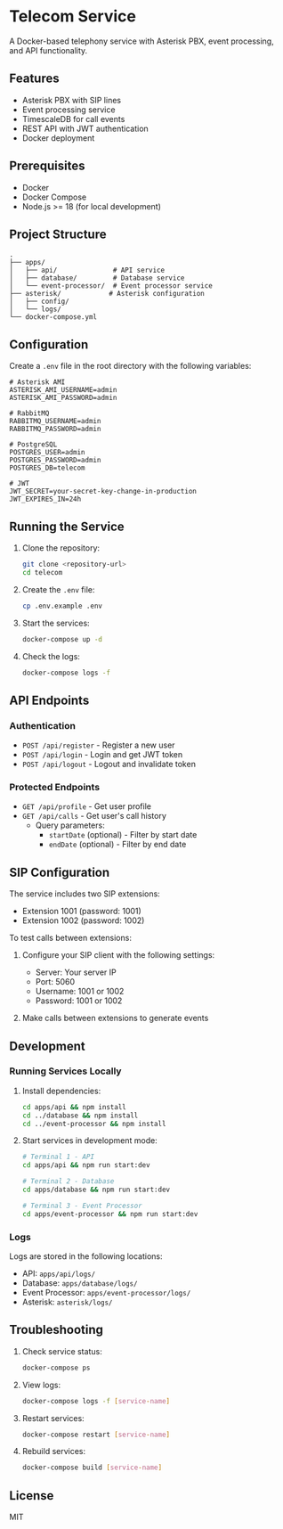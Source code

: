 # Telecom Service

A Docker-based telephony service with Asterisk PBX, event processing, and API functionality.

## Features

- Asterisk PBX with SIP lines
- Event processing service
- TimescaleDB for call events
- REST API with JWT authentication
- Docker deployment

## Prerequisites

- Docker
- Docker Compose
- Node.js >= 18 (for local development)

## Project Structure

```
.
├── apps/
│   ├── api/              # API service
│   ├── database/         # Database service
│   └── event-processor/  # Event processor service
├── asterisk/            # Asterisk configuration
│   ├── config/
│   └── logs/
└── docker-compose.yml
```

## Configuration

Create a `.env` file in the root directory with the following variables:

```env
# Asterisk AMI
ASTERISK_AMI_USERNAME=admin
ASTERISK_AMI_PASSWORD=admin

# RabbitMQ
RABBITMQ_USERNAME=admin
RABBITMQ_PASSWORD=admin

# PostgreSQL
POSTGRES_USER=admin
POSTGRES_PASSWORD=admin
POSTGRES_DB=telecom

# JWT
JWT_SECRET=your-secret-key-change-in-production
JWT_EXPIRES_IN=24h
```

## Running the Service

1. Clone the repository:
   ```bash
   git clone <repository-url>
   cd telecom
   ```

2. Create the `.env` file:
   ```bash
   cp .env.example .env
   ```

3. Start the services:
   ```bash
   docker-compose up -d
   ```

4. Check the logs:
   ```bash
   docker-compose logs -f
   ```

## API Endpoints

### Authentication

- `POST /api/register` - Register a new user
- `POST /api/login` - Login and get JWT token
- `POST /api/logout` - Logout and invalidate token

### Protected Endpoints

- `GET /api/profile` - Get user profile
- `GET /api/calls` - Get user's call history
  - Query parameters:
    - `startDate` (optional) - Filter by start date
    - `endDate` (optional) - Filter by end date

## SIP Configuration

The service includes two SIP extensions:
- Extension 1001 (password: 1001)
- Extension 1002 (password: 1002)

To test calls between extensions:
1. Configure your SIP client with the following settings:
   - Server: Your server IP
   - Port: 5060
   - Username: 1001 or 1002
   - Password: 1001 or 1002

2. Make calls between extensions to generate events

## Development

### Running Services Locally

1. Install dependencies:
   ```bash
   cd apps/api && npm install
   cd ../database && npm install
   cd ../event-processor && npm install
   ```

2. Start services in development mode:
   ```bash
   # Terminal 1 - API
   cd apps/api && npm run start:dev

   # Terminal 2 - Database
   cd apps/database && npm run start:dev

   # Terminal 3 - Event Processor
   cd apps/event-processor && npm run start:dev
   ```

### Logs

Logs are stored in the following locations:
- API: `apps/api/logs/`
- Database: `apps/database/logs/`
- Event Processor: `apps/event-processor/logs/`
- Asterisk: `asterisk/logs/`

## Troubleshooting

1. Check service status:
   ```bash
   docker-compose ps
   ```

2. View logs:
   ```bash
   docker-compose logs -f [service-name]
   ```

3. Restart services:
   ```bash
   docker-compose restart [service-name]
   ```

4. Rebuild services:
   ```bash
   docker-compose build [service-name]
   ```

## License

MIT 